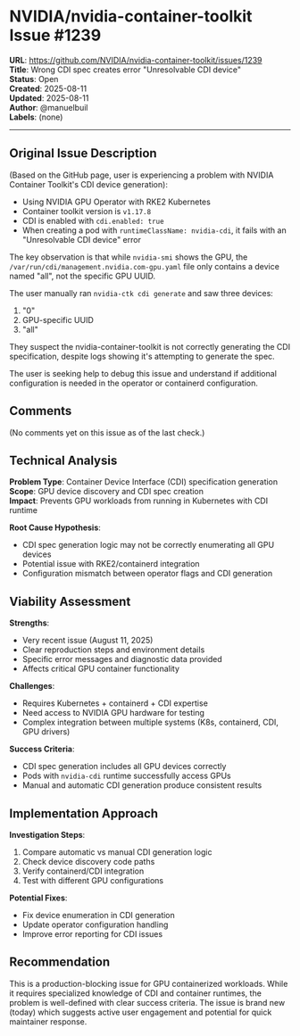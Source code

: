 # NVIDIA/nvidia-container-toolkit Issue #1239

**URL**: https://github.com/NVIDIA/nvidia-container-toolkit/issues/1239  
**Title**: Wrong CDI spec creates error "Unresolvable CDI device"  
**Status**: Open  
**Created**: 2025-08-11  
**Updated**: 2025-08-11  
**Author**: @manuelbuil  
**Labels**: (none)  

---

## Original Issue Description

(Based on the GitHub page, user is experiencing a problem with NVIDIA Container Toolkit's CDI device generation):

- Using NVIDIA GPU Operator with RKE2 Kubernetes
- Container toolkit version is `v1.17.8`
- CDI is enabled with `cdi.enabled: true`
- When creating a pod with `runtimeClassName: nvidia-cdi`, it fails with an "Unresolvable CDI device" error

The key observation is that while `nvidia-smi` shows the GPU, the `/var/run/cdi/management.nvidia.com-gpu.yaml` file only contains a device named "all", not the specific GPU UUID.

The user manually ran `nvidia-ctk cdi generate` and saw three devices:
1. "0"
2. GPU-specific UUID  
3. "all"

They suspect the nvidia-container-toolkit is not correctly generating the CDI specification, despite logs showing it's attempting to generate the spec.

The user is seeking help to debug this issue and understand if additional configuration is needed in the operator or containerd configuration.

## Comments

(No comments yet on this issue as of the last check.)

## Technical Analysis

**Problem Type**: Container Device Interface (CDI) specification generation  
**Scope**: GPU device discovery and CDI spec creation  
**Impact**: Prevents GPU workloads from running in Kubernetes with CDI runtime

**Root Cause Hypothesis**:
- CDI spec generation logic may not be correctly enumerating all GPU devices
- Potential issue with RKE2/containerd integration
- Configuration mismatch between operator flags and CDI generation

## Viability Assessment

**Strengths**:
- Very recent issue (August 11, 2025) 
- Clear reproduction steps and environment details
- Specific error messages and diagnostic data provided
- Affects critical GPU container functionality

**Challenges**:
- Requires Kubernetes + containerd + CDI expertise
- Need access to NVIDIA GPU hardware for testing
- Complex integration between multiple systems (K8s, containerd, CDI, GPU drivers)

**Success Criteria**:
- CDI spec generation includes all GPU devices correctly
- Pods with `nvidia-cdi` runtime successfully access GPUs
- Manual and automatic CDI generation produce consistent results

## Implementation Approach

**Investigation Steps**:
1. Compare automatic vs manual CDI generation logic
2. Check device discovery code paths
3. Verify containerd/CDI integration
4. Test with different GPU configurations

**Potential Fixes**:
- Fix device enumeration in CDI generation
- Update operator configuration handling
- Improve error reporting for CDI issues

## Recommendation

This is a production-blocking issue for GPU containerized workloads. While it requires specialized knowledge of CDI and container runtimes, the problem is well-defined with clear success criteria. The issue is brand new (today) which suggests active user engagement and potential for quick maintainer response.